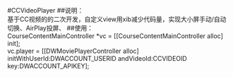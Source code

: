 #CCVideoPlayer
##说明：<br/>
基于CC视频的的二次开发，自定义view用xib减少代码量，实现大小屏手动/自动切换、AirPlay投屏、
##使用：<br/>
CourseContentMainController *vc = [[CourseContentMainController alloc] init];<br/>
vc.player = [[DWMoviePlayerController alloc] initWithUserId:DWACCOUNT_USERID andVideoId:CCVIDEOID key:DWACCOUNT_APIKEY];<br/>

